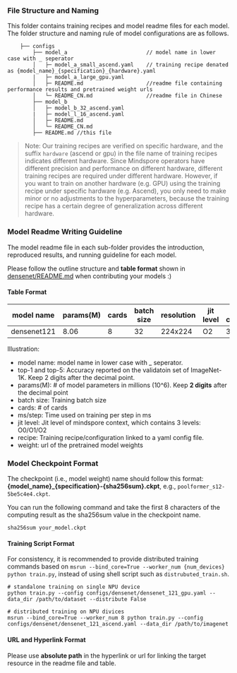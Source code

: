 ### File Structure and Naming
This folder contains training recipes and model readme files for each model. The folder structure and naming rule of model configurations are as follows.


```
    ├── configs
        ├── model_a                         // model name in lower case with _ seperator
        │   ├─ model_a_small_ascend.yaml    // training recipe denated as {model_name}_{specification}_{hardware}.yaml
        |   ├─ model_a_large_gpu.yaml
        │   ├─ README.md                    //readme file containing performance results and pretrained weight urls
        │   └─ README_CN.md                 //readme file in Chinese
        ├── model_b
        │   ├─ model_b_32_ascend.yaml
        |   ├─ model_l_16_ascend.yaml
        │   ├─ README.md
        │   └─ README_CN.md
        ├── README.md //this file
```

> Note: Our training recipes are verified on specific hardware, and the suffix `hardware` (ascend or gpu) in the
> file name of training recipes indicates different hardware. Since Mindspore operators have different precision and
> performance on different hardware, different training recipes are required under different hardware. However, if you
> want to train on another hardware (e.g. GPU) using the training recipe under specific hardware (e.g. Ascend), you only
> need to make minor or no adjustments to the hyperparameters, because the training recipe has a certain degree of
> generalization across different hardware.

### Model Readme Writing Guideline
The model readme file in each sub-folder provides the introduction, reproduced results, and running guideline for each model.

Please follow the outline structure and **table format** shown in [densenet/README.md](https://github.com/mindspore-lab/mindcv/blob/main/configs/densenet/README.md) when contributing your models :)

#### Table Format



| model name  | params(M) | cards | batch size | resolution | jit level | graph compile | ms/step | img/s   | acc@top1 | acc@top5 | recipe                                                                                              | weight                                                                                                    |
| ----------- | --------- | ----- | ---------- | ---------- | --------- | ------------- | ------- | ------- | -------- | -------- | --------------------------------------------------------------------------------------------------- | --------------------------------------------------------------------------------------------------------- |
| densenet121 | 8.06      | 8     | 32         | 224x224    | O2        | 300s          | 47,34   | 5446.81 | 75.67    | 92.77    | [yaml](https://github.com/mindspore-lab/mindcv/blob/main/configs/densenet/densenet_121_ascend.yaml) | [weights](https://download-mindspore.osinfra.cn/toolkits/mindcv/densenet/densenet121-bf4ab27f-910v2.ckpt) |



Illustration:
- model name: model name in lower case with _ seperator.
- top-1 and top-5: Accuracy reported on the validatoin set of ImageNet-1K. Keep 2 digits after the decimal point.
- params(M): # of model parameters in millions (10^6). Keep **2 digits** after the decimal point
- batch size: Training batch size
- cards: # of cards
- ms/step: Time used on training per step in ms
- jit level: Jit level of mindspore context, which contains 3 levels: O0/O1/O2
- recipe: Training recipe/configuration linked to a yaml config file.
- weight: url of the pretrained model weights

### Model Checkpoint Format
 The checkpoint (i.e., model weight) name should follow this format:  **{model_name}_{specification}-{sha256sum}.ckpt**, e.g., `poolformer_s12-5be5c4e4.ckpt`.

 You can run the following command and take the first 8 characters of the computing result as the sha256sum value in the checkpoint name.

 ```shell
 sha256sum your_model.ckpt
 ```


#### Training Script Format

For consistency, it is recommended to provide distributed training commands based on `msrun --bind_core=True --worker_num {num_devices} python train.py`, instead of using shell script such as `distrubuted_train.sh`.

  ```shell
  # standalone training on single NPU device
  python train.py --config configs/densenet/densenet_121_gpu.yaml --data_dir /path/to/dataset --distribute False

  # distributed training on NPU divices
  msrun --bind_core=True --worker_num 8 python train.py --config configs/densenet/densenet_121_ascend.yaml --data_dir /path/to/imagenet

  ```

#### URL and Hyperlink Format
Please use **absolute path** in the hyperlink or url for linking the target resource in the readme file and table.
